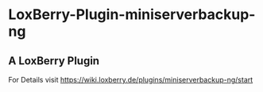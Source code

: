# LoxBerry-Plugin-miniserverbackup-ng
A LoxBerry Plugin
-
For Details visit https://wiki.loxberry.de/plugins/miniserverbackup-ng/start
